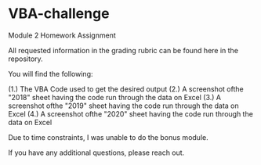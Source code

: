 # VBA-challenge
Module 2 Homework Assignment

All requested information in the grading rubric can be found here in the repository.

You will find the following:

 (1.) The VBA Code used to get the desired output
 (2.) A screenshot ofthe "2018" sheet having the code run through the data on Excel
 (3.) A screenshot ofthe "2019" sheet having the code run through the data on Excel
 (4.) A screenshot ofthe "2020" sheet having the code run through the data on Excel
  
Due to time constraints, I was unable to do the bonus module.
  
If you have any additional questions, please reach out.
